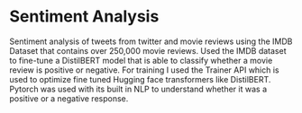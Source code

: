 # Sentiment Analysis
Sentiment analysis of tweets from twitter and movie reviews using the IMDB Dataset that contains over 250,000 movie reviews.
Used the IMDB dataset to fine-tune a DistilBERT model that is able to classify whether a movie review is positive or negative. For training I used the Trainer API which is used to optimize fine tuned Hugging face transformers like DistilBERT. Pytorch was used with its built in NLP to understand whether it was a positive or a negative response.
